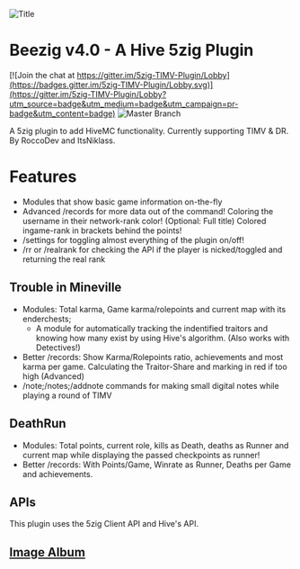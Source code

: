 
![Title](http://i.imgur.com/3rXuQls.png)

# Beezig v4.0 - A Hive 5zig Plugin

[![Join the chat at https://gitter.im/5zig-TIMV-Plugin/Lobby](https://badges.gitter.im/5zig-TIMV-Plugin/Lobby.svg)](https://gitter.im/5zig-TIMV-Plugin/Lobby?utm_source=badge&utm_medium=badge&utm_campaign=pr-badge&utm_content=badge)
![Master Branch](https://travis-ci.org/RoccoDev/5zig-TIMV-Plugin.svg?branch=master)

A 5zig plugin to add HiveMC functionality. Currently supporting TIMV & DR.
By RoccoDev and ItsNiklass.

# Features

* Modules that show basic game information on-the-fly
* Advanced /records for more data out of the command!
	Coloring the username in their network-rank color! (Optional: Full title)
	Colored ingame-rank in brackets behind the points!
* /settings for toggling almost everything of the plugin on/off!
* /rr or /realrank for checking the API if the player is nicked/toggled and returning the real rank

## Trouble in Mineville

* Modules: Total karma, Game karma/rolepoints and current map with its enderchests;
	+ A module for automatically tracking the indentified traitors and knowing how many exist by using Hive's algorithm. (Also works with Detectives!)
* Better /records: 
	Show Karma/Rolepoints ratio, achievements and most karma per game.
	Calculating the Traitor-Share and marking in red if too high (Advanced)
* /note;/notes;/addnote commands for making small digital notes while playing a round of TIMV

## DeathRun

* Modules: Total points, current role, kills as Death, deaths as Runner and current map while displaying the passed checkpoints as runner!
* Better /records: 
	With Points/Game, Winrate as Runner, Deaths per Game and achievements.

## APIs
This plugin uses the 5zig Client API and Hive's API.

## [Image Album](https://imgur.com/a/LIxhh)

